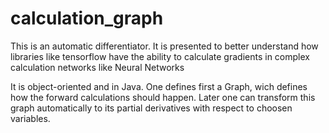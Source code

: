 # calculation_graph
 
This is an automatic differentiator. It is presented to better understand how libraries like tensorflow have the ability to calculate gradients in complex calculation networks like Neural Networks

It is object-oriented and in Java. One defines first a Graph, wich defines how the forward calculations should happen. Later one can transform this graph automatically to its partial derivatives with respect to choosen variables.

